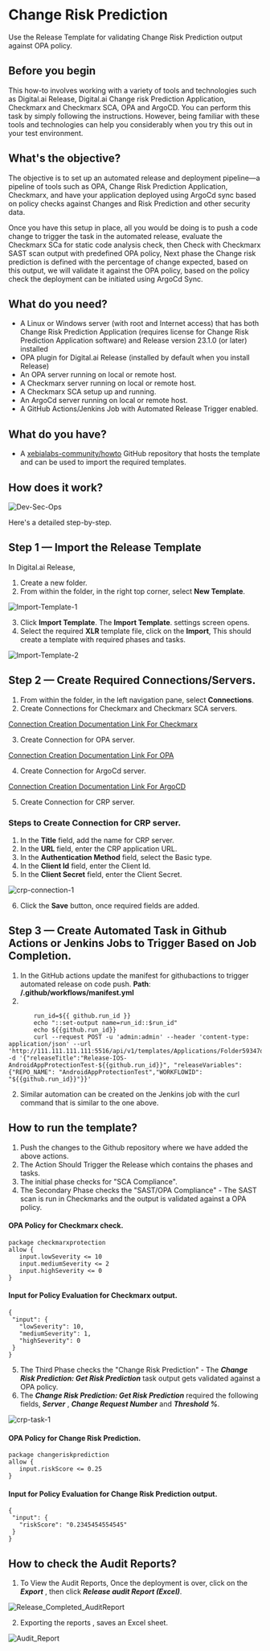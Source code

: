 # Change Risk Prediction

Use the Release Template for validating Change Risk Prediction output against OPA policy.

## Before you begin

This how-to involves working with a variety of tools and technologies such as Digital.ai Release, Digital.ai Change risk Prediction Application, Checkmarx and Checkmarx SCA, OPA and ArgoCD. You can perform this task by simply following the instructions. However, being familiar with these tools and technologies can help you considerably when you try this out in your test environment.

## What's the objective?
The objective is to set up an automated release and deployment pipeline—a pipeline of tools such as OPA, Change Risk Prediction Application, Checkmarx, and have your application deployed using ArgoCd sync based on policy checks against Changes and Risk Prediction and other security data.

Once you have this setup in place, all you would be doing is to push a code change to trigger the task in the automated release, evaluate the Checkmarx SCa for static code analysis check, then Check with Checkmarx SAST scan output with  predefined OPA policy, Next phase the Change risk prediction is defined with the percentage of change expected, based on this output, we will validate it against the OPA policy, based on the policy check the deployment can be initiated using ArgoCd Sync.

## What do you need?
* A Linux or Windows server (with root and Internet access) that has both Change Risk Prediction Application (requires license for Change Risk Prediction Application software) and Release version 23.1.0 (or later) installed
* OPA plugin for Digital.ai Release (installed by default when you install Release)
* An OPA server running on local or remote host.
* A Checkmarx server running on local or remote host.
* A Checkmarx SCA setup up and running.
* An ArgoCd server running on local or remote host.
* A GitHub Actions/Jenkins Job with Automated Release Trigger enabled.

## What do you have?

* A [xebialabs-community/howto](https://github.com/xebialabs-community/howto) GitHub repository that hosts the template and can be used to import the required templates.

## How does it work?

![Dev-Sec-Ops](images/changeriskprediction_template.PNG)

Here's a detailed step-by-step.

## Step 1 — Import the Release Template

In Digital.ai Release,

1. Create a new folder.
2. From within the folder, in the right top corner, select **New Template**.

![Import-Template-1](images/import_template_1.PNG)

3. Click **Import Template**.
The **Import Template**.  settings screen opens.
4. Select the required **XLR** template file, click on the **Import**, This should create a template with required phases and tasks.

![Import-Template-2](images/import_template_2.PNG)

## Step 2 — Create Required Connections/Servers.

1. From within the folder, in the left navigation pane, select **Connections**.
2. Create Connections for Checkmarx and Checkmarx SCA servers.

[Connection Creation Documentation Link For Checkmarx](https://docs.digital.ai/bundle/devops-release-version-v.23.1/page/release/how-to/using-the-checkmarx-plugin.html)

3. Create Connection for OPA server.

[Connection Creation Documentation Link For OPA](https://docs.digital.ai/bundle/devops-release-version-v.23.1/page/release/how-to/opa-plugin.html)

4. Create Connection for ArgoCd server.

[Connection Creation Documentation Link For ArgoCD](https://docs.digital.ai/bundle/devops-release-version-v.22.3/page/release/how-to/argocd-plugin.html)

5. Create Connection for CRP server.
 
### Steps to Create Connection for CRP server.
1. In the **Title** field, add the name for CRP server.
2. In the **URL** field, enter the CRP application URL.
3. In the **Authentication Method** field, select the Basic type.
4. In the **Client Id** field, enter the Client Id.
5. In the **Client Secret** field, enter the Client Secret.

![crp-connection-1](images/crp_connection_1.PNG)

6. Click the **Save** button, once required fields are added.

## Step 3 — Create Automated Task in Github Actions or Jenkins Jobs to Trigger Based on Job Completion.

1. In the GitHub actions update the manifest for githubactions to trigger automated release on code push.
**Path**: **<Repository>/.github/workflows/manifest.yml**
2. 
 ``` run: |
        run_id=${{ github.run_id }}
        echo "::set-output name=run_id::$run_id"
        echo ${{github.run_id}}
        curl --request POST -u 'admin:admin' --header 'content-type: application/json' --url 'http://111.111.111.111:5516/api/v1/templates/Applications/Folder59347dbf86ec4fb9ba7fa8822c855955/Release995328f6d3b6479993e8ed570b540b05/start' -d '{"releaseTitle":"Release-IOS-AndroidAppProtectionTest-${{github.run_id}}", "releaseVariables": {"REPO_NAME": "AndroidAppProtectionTest","WORKFLOWID": "${{github.run_id}}"}}'    
 ``` 
2. Similar automation can be created on the Jenkins job with the curl command that is similar to the one above.

## How to run the template?

1. Push the changes to the Github repository where we have added the above actions.
2. The Action Should Trigger the Release which contains the phases and tasks.
3. The initial phase checks for "SCA Compliance".
4. The Secondary Phase checks the "SAST/OPA Compliance" - The SAST scan is run in Checkmarks and the output is validated against a OPA policy.

#### OPA Policy for Checkmarx check.
 ``` 
package checkmarxprotection
allow {
    input.lowSeverity <= 10
    input.mediumSeverity <= 2
    input.highSeverity <= 0
}
 ```  

#### Input for Policy Evaluation for Checkmarx output.

 ``` 
 {
  "input": {
    "lowSeverity": 10,
    "mediumSeverity": 1,
    "highSeverity": 0
  }
}
 ```
5. The Third Phase checks the "Change Risk Prediction" - The ***Change Risk Prediction: Get Risk Prediction*** task output gets validated against a OPA policy.
6. The ***Change Risk Prediction: Get Risk Prediction*** required the following fields, ***Server*** , ***Change Request Number*** and ***Threshold %***.
   
![crp-task-1](images/crp_task_1.PNG)

#### OPA Policy for Change Risk Prediction.

 ``` 
package changeriskprediction
allow {
    input.riskScore <= 0.25
}
 ```  

#### Input for Policy Evaluation for Change Risk Prediction output.

 ``` 
 {
  "input": {
    "riskScore": "0.2345454554545"
  }
}
 ```

## How to check the Audit Reports?

1. To View the Audit Reports, Once the deployment is over, click on the ***Export*** , then click ***Release audit Report (Excel)***.

![Release_Completed_AuditReport](images/Release_Completed_AuditReport.PNG)

2. Exporting the reports , saves an Excel sheet.

![Audit_Report](images/Audit_Report.PNG)